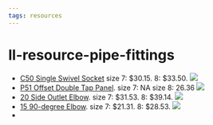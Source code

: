 ```yaml
---
tags: resources
---
```


# ll-resource-pipe-fittings

- [C50 Single Swivel Socket](https://www.simplifiedbuilding.com/pipe-fittings/kee-klamp/c50-single-swivel-socket) size 7: $30.15. 8: $33.50.
    ![](https://sbc-content.s3.amazonaws.com/catalog/product/cache/2/image/9df78eab33525d08d6e5fb8d27136e95/k/k/kk_c50_wht.jpg)
- [P51 Offset Double Tap Panel](https://www.simplifiedbuilding.com/pipe-fittings/kee-klamp/p51-offset-double-tab-panel-w-slot). size 7: NA size 8: 26.36
![](https://sbc-content.s3.amazonaws.com/catalog/product/cache/2/image/9df78eab33525d08d6e5fb8d27136e95/k/k/kk_p51_wht.jpg)
- [20 Side Outlet Elbow](https://www.simplifiedbuilding.com/pipe-fittings/kee-klamp/20-side-outlet-elbow). size 7: $31.53. 8: $39.14.
![](https://sbc-content.s3.amazonaws.com/catalog/product/cache/2/image/9df78eab33525d08d6e5fb8d27136e95/k/k/kk_20_wht.jpg)
- [15 90-degree Elbow](https://www.simplifiedbuilding.com/pipe-fittings/kee-klamp/15-90-elbow). size 7: $21.31. 8: $28.53.
![](https://sbc-content.s3.amazonaws.com/catalog/product/cache/2/image/9df78eab33525d08d6e5fb8d27136e95/k/k/kk_15_wht.jpg)
- 